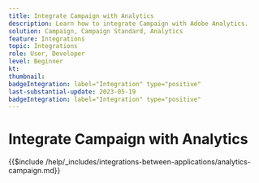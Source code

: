 ```yaml
---
title: Integrate Campaign with Analytics
description: Learn how to integrate Campaign with Adobe Analytics.
solution: Campaign, Campaign Standard, Analytics
feature: Integrations
topic: Integrations
role: User, Developer
level: Beginner
kt:
thumbnail:
badgeIntegration: label="Integration" type="positive"
last-substantial-update: 2023-05-19
badgeIntegration: label="Integration" type="positive"
---
```


# Integrate Campaign with Analytics

{{$include /help/_includes/integrations-between-applications/analytics-campaign.md}}
